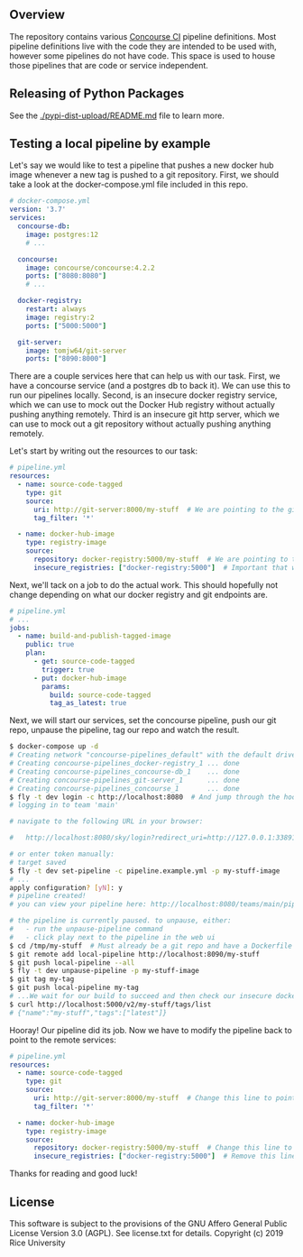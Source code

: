 ## Overview

The repository contains various [Concourse CI](https://concourse-ci.org) pipeline definitions. Most pipeline definitions live with the code they are intended to be used with, however some pipelines do not have code. This space is used to house those pipelines that are code or service independent.

## Releasing of Python Packages

See the [./pypi-dist-upload/README.md](./pypi-dist-upload/README.md) file to learn more.

## Testing a local pipeline by example

Let's say we would like to test a pipeline that pushes a new docker hub image whenever a new tag is pushed to a git repository. First, we should take a look at the docker-compose.yml file included in this repo.

```yml
# docker-compose.yml
version: '3.7'
services:
  concourse-db:
    image: postgres:12
    # ...

  concourse:
    image: concourse/concourse:4.2.2
    ports: ["8080:8080"]
    # ...

  docker-registry:
    restart: always
    image: registry:2
    ports: ["5000:5000"]

  git-server:
    image: tomjw64/git-server
    ports: ["8090:8000"]
```

There are a couple services here that can help us with our task. First, we have a concourse service (and a postgres db to back it). We can use this to run our pipelines locally. Second, is an insecure docker registry service, which we can use to mock out the Docker Hub registry without actually pushing anything remotely. Third is an insecure git http server, which we can use to mock out a git repository without actually pushing anything remotely.

Let's start by writing out the resources to our task:
```yml
# pipeline.yml
resources:
  - name: source-code-tagged
    type: git
    source:
      uri: http://git-server:8000/my-stuff  # We are pointing to the git server in docker-compose
      tag_filter: '*'

  - name: docker-hub-image
    type: registry-image
    source:
      repository: docker-registry:5000/my-stuff  # We are pointing to the docker registry in docker-compose
      insecure_registries: ["docker-registry:5000"]  # Important that we specify that the registry is insecure
```

Next, we'll tack on a job to do the actual work. This should hopefully not change depending on what our docker registry and git endpoints are.
```yml
# pipeline.yml
# ...
jobs:
  - name: build-and-publish-tagged-image
    public: true
    plan:
      - get: source-code-tagged
        trigger: true
      - put: docker-hub-image
        params:
          build: source-code-tagged
          tag_as_latest: true
```

Next, we will start our services, set the concourse pipeline, push our git repo, unpause the pipeline, tag our repo and watch the result.
```bash
$ docker-compose up -d
# Creating network "concourse-pipelines_default" with the default driver
# Creating concourse-pipelines_docker-registry_1 ... done
# Creating concourse-pipelines_concourse-db_1    ... done
# Creating concourse-pipelines_git-server_1      ... done
# Creating concourse-pipelines_concourse_1       ... done
$ fly -t dev login -c http://localhost:8080  # And jump through the hoops
# logging in to team 'main'

# navigate to the following URL in your browser:

#   http://localhost:8080/sky/login?redirect_uri=http://127.0.0.1:33891/auth/callback

# or enter token manually:
# target saved
$ fly -t dev set-pipeline -c pipeline.example.yml -p my-stuff-image
# ...
apply configuration? [yN]: y
# pipeline created!
# you can view your pipeline here: http://localhost:8080/teams/main/pipelines/my-stuff-image

# the pipeline is currently paused. to unpause, either:
#   - run the unpause-pipeline command
#   - click play next to the pipeline in the web ui
$ cd /tmp/my-stuff  # Must already be a git repo and have a Dockerfile
$ git remote add local-pipeline http://localhost:8090/my-stuff
$ git push local-pipeline --all
$ fly -t dev unpause-pipeline -p my-stuff-image
$ git tag my-tag
$ git push local-pipeline my-tag
# ...We wait for our build to succeed and then check our insecure docker registry for the image
$ curl http://localhost:5000/v2/my-stuff/tags/list
# {"name":"my-stuff","tags":["latest"]}
```

Hooray! Our pipeline did its job. Now we have to modify the pipeline back to point to the remote services:
```yml
# pipeline.yml
resources:
  - name: source-code-tagged
    type: git
    source:
      uri: http://git-server:8000/my-stuff  # Change this line to point to remote repo. Probably https://github.com/openstax/my-repo.
      tag_filter: '*'

  - name: docker-hub-image
    type: registry-image
    source:
      repository: docker-registry:5000/my-stuff  # Change this line to point to remote registry. Probably openstax/my-stuff (with no explicit host).
      insecure_registries: ["docker-registry:5000"]  # Remove this line
```

Thanks for reading and good luck!

## License

This software is subject to the provisions of the GNU Affero General
Public License Version 3.0 (AGPL). See license.txt for details.
Copyright (c) 2019 Rice University

